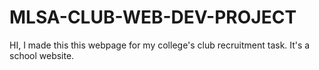 # MLSA-CLUB-WEB-DEV-PROJECT
HI, I made this this webpage for my college's club recruitment task. It's a school website.
